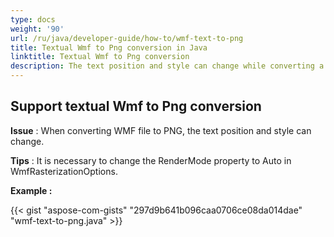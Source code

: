 ```yaml
---
type: docs
weight: '90'
url: /ru/java/developer-guide/how-to/wmf-text-to-png
title: Textual Wmf to Png conversion in Java
linktitle: Textual Wmf to Png conversion
description: The text position and style can change while converting a WMF file to a PNG file, which can be managed using the Java Image Processing Library.
---
```


**Support textual Wmf to Png conversion**
-----------------------------------------

**Issue** : When converting WMF file to PNG, the text position and style can change.

**Tips** : It is necessary to change the RenderMode property to Auto in WmfRasterizationOptions.

**Example :**

{{< gist "aspose-com-gists" "297d9b641b096caa0706ce08da014dae" "wmf-text-to-png.java" >}}
